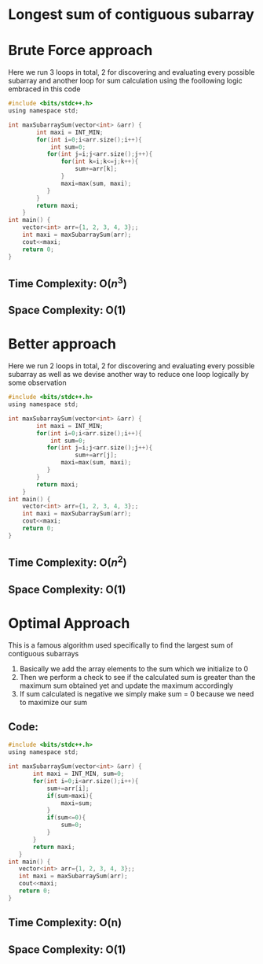 # Longest sum of contiguous subarray

# Brute Force approach
Here we run 3 loops in total, 2 for discovering and evaluating every possible subarray and another loop for sum calculation using the foollowing logic embraced in this code
```c
#include <bits/stdc++.h>
using namespace std;

int maxSubarraySum(vector<int> &arr) {
        int maxi = INT_MIN;
        for(int i=0;i<arr.size();i++){
            int sum=0;
           for(int j=i;j<arr.size();j++){
               for(int k=i;k<=j;k++){
                   sum+=arr[k];
               }
               maxi=max(sum, maxi);
           }
        }
        return maxi;
    }
int main() {
    vector<int> arr={1, 2, 3, 4, 3};;
    int maxi = maxSubarraySum(arr);
    cout<<maxi;
    return 0;
}
```

## Time Complexity: O($n^3$)
## Space Complexity: O(1)

# Better approach
Here we run 2 loops in total, 2 for discovering and evaluating every possible subarray as well as we devise another way to reduce one loop logically by some observation
```c
#include <bits/stdc++.h>
using namespace std;

int maxSubarraySum(vector<int> &arr) {
        int maxi = INT_MIN;
        for(int i=0;i<arr.size();i++){
            int sum=0;
           for(int j=i;j<arr.size();j++){
                   sum+=arr[j];
               maxi=max(sum, maxi);
           }
        }
        return maxi;
    }
int main() {
    vector<int> arr={1, 2, 3, 4, 3};;
    int maxi = maxSubarraySum(arr);
    cout<<maxi;
    return 0;
}
```
## Time Complexity: O($n^2$)
## Space Complexity: O(1)

# Optimal Approach

This is a famous algorithm used specifically to find the largest sum of contiguous subarrays
1. Basically we add the array elements to the sum which we initialize to 0 
2. Then we perform a check to see if the calculated sum is greater than the maximum sum obtained yet and update the maximum accordingly
3. If sum calculated is negative we simply make sum = 0 because we need to maximize our sum

## Code:
 ```c
#include <bits/stdc++.h>
using namespace std;

int maxSubarraySum(vector<int> &arr) {
        int maxi = INT_MIN, sum=0;
        for(int i=0;i<arr.size();i++){
            sum+=arr[i];
            if(sum>maxi){
                maxi=sum;
            }
            if(sum<=0){
                sum=0;
            }
        }
        return maxi;
    }
int main() {
    vector<int> arr={1, 2, 3, 4, 3};;
    int maxi = maxSubarraySum(arr);
    cout<<maxi;
    return 0;
}
 ```

## Time Complexity: O(n)
## Space Complexity: O(1)


